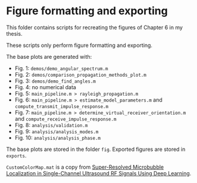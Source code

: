 # Figure formatting and exporting

This folder contains scripts for recreating the figures of Chapter 6 in my thesis.

These scripts only perform figure formatting and exporting.

The base plots are generated with:
- Fig. 1:  `demos/demo_angular_spectrum.m`
- Fig. 2:  `demos/comparison_propagation_methods_plot.m`
- Fig. 3:  `demos/demo_find_angles.m`
- Fig. 4:  no numerical data
- Fig. 5:  `main_pipeline.m > rayleigh_propagation.m`
- Fig. 6:  `main_pipeline.m > estimate_model_parameters.m` and `compute_transmit_impulse_response.m`
- Fig. 7:  `main_pipeline.m > determine_virtual_receiver_orientation.m` and `compute_receive_impulse_response.m`
- Fig. 8:  `analysis/validation.m`
- Fig. 9:  `analysis/analysis_modes.m`
- Fig. 10: `analysis/analysis_phase.m`

The base plots are stored in the folder `fig`.
Exported figures are stored in `exports`.

`CustomColorMap.mat` is a copy from [Super-Resolved Microbubble Localization in Single-Channel Ultrasound RF Signals Using Deep Learning](https://github.com/MIAGroupUT/SRML-1D/tree/main/RF_simulator/ColorMapMaker).
